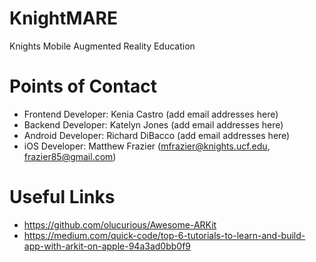 # KnightMARE
Knights Mobile Augmented Reality Education

# Points of Contact
- Frontend Developer: Kenia Castro (add email addresses here)
- Backend Developer: Katelyn Jones (add email addresses here)
- Android Developer: Richard DiBacco (add email addresses here)
- iOS Developer: Matthew Frazier (mfrazier@knights.ucf.edu, frazier85@gmail.com)


# Useful Links
- https://github.com/olucurious/Awesome-ARKit
- https://medium.com/quick-code/top-6-tutorials-to-learn-and-build-app-with-arkit-on-apple-94a3ad0bb0f9
